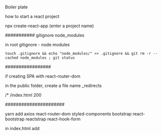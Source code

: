 Boiler plate

how to start a react project 

npx create-react-app (enter a project name)


###########
gitignore node_modules

in root
gitignore - node modules

```touch .gitignore && echo "node_modules/" >> .gitignore && git rm -r --cached node_modules ; git status```

#################

if creating SPA with react-router-dom

in the public folder, create a file name _redirects

/*    /index.html   200 

######################

yarn add axios react-router-dom styled-components bootstrap react-bootstrap reactstrap react-hook-form

in index.html add

<link type="text/css" rel="stylesheet" href="https://maxcdn.bootstrapcdn.com/bootstrap/4.2.1/css/bootstrap.min.css">
